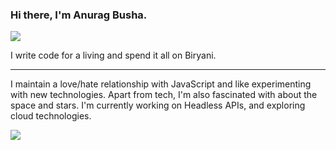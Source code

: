 ### Hi there, I'm Anurag Busha. 

<p>
  <img src="https://media.giphy.com/media/nkLB4Gp8H6hFe/giphy.gif">
</p>

I write code for a living and spend it all on Biryani. 
***
I maintain a love/hate relationship with JavaScript and like experimenting with new technologies. Apart from tech, I'm also fascinated with about the space and stars.
I'm currently working on Headless APIs, and exploring cloud technologies.

![](https://visitor-badge.glitch.me/badge?page_id=WForWatermelon.WForWatermelon)

<!--
**WForWatermelon/WForWatermelon** is a ✨ _special_ ✨ repository because its `README.md` (this file) appears on your GitHub profile.

Here are some ideas to get you started:

- 🔭 I’m currently working on ...
- 🌱 I’m currently learning ...
- 👯 I’m looking to collaborate on ...
- 🤔 I’m looking for help with ...
- 💬 Ask me about ...
- 📫 How to reach me: ...
- 😄 Pronouns: ...
- ⚡ Fun fact: ...
-->

